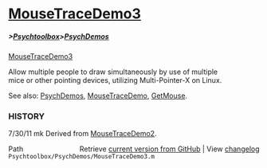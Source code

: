 # [MouseTraceDemo3](MouseTraceDemo3)
##### >[Psychtoolbox](Psychtoolbox)>[PsychDemos](PsychDemos)

[MouseTraceDemo3](MouseTraceDemo3)  
  
Allow multiple people to draw simultaneously by use of multiple  
mice or other pointing devices, utilizing Multi-Pointer-X on Linux.  
  
See also: [PsychDemos](PsychDemos), [MouseTraceDemo](MouseTraceDemo), [GetMouse](GetMouse).  
  
### HISTORY  
  
7/30/11  mk       Derived from [MouseTraceDemo2](MouseTraceDemo2).  
  




<div class="code_header" style="text-align:right;">
  <span style="float:left;">Path&nbsp;&nbsp;</span> <span class="counter">Retrieve <a href=
  "https://raw.github.com/Psychtoolbox-3/Psychtoolbox-3/beta/Psychtoolbox/PsychDemos/MouseTraceDemo3.m">current version from GitHub</a> | View <a href=
  "https://github.com/Psychtoolbox-3/Psychtoolbox-3/commits/beta/Psychtoolbox/PsychDemos/MouseTraceDemo3.m">changelog</a></span>
</div>
<div class="code">
  <code>Psychtoolbox/PsychDemos/MouseTraceDemo3.m</code>
</div>

